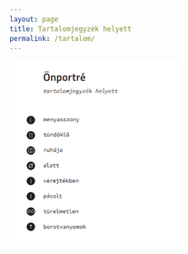 ```yaml
---
layout: page
title: Tartalomjegyzék helyett
permalink: /tartalom/
---
```


<img width="60%" src="/assets/tartalom.png">

